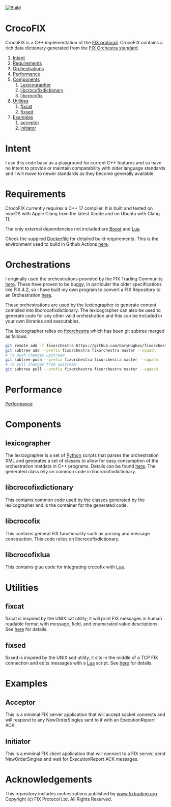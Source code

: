 ![Build](https://github.com/GaryHughes/crocofix/workflows/Build/badge.svg)

# CrocoFIX

CrocoFIX is a C++ implementation of the [FIX protocol](https://www.fixtrading.org/online-specification/). CrocoFIX contains a rich data dictionary generated from the [FIX Orchestra standard](https://www.fixtrading.org/standards/fix-orchestra/).

1. [Intent](#intent)
1. [Requirements](#requirements)
1. [Orchestrations](#orchestrations)
1. [Performance](#performance)
1. [Components](#components)
    1. [Lexicographer](#lexicographer)
    1. [libcrocofixdictionary](#libcrocofixdictionary)
    1. [libcrocofix](#libcrocofix)
1. [Utilities](#utilities)
    1. [fixcat](#fixcat)
    1. [fixsed](#fixsed)
1. [Examples](#examples)
    1. [acceptor](#acceptor)
    1. [initiator](#initiator)

# Intent

I use this code base as a playground for current C++ features and so have no intent to provide or maintain compatability with older language standards and I will move to newer standards as they become generally available.

# Requirements

CrocoFIX currently requires a C++ 17 compiler. It is built and tested on macOS with Apple Clang from the latest Xcode and on Ubuntu with Clang 11.

The only external dependencies not included are [Boost](https://boost.org) and [Lua](https://www.lua.org).

Check the supplied [Dockerfile](https://github.com/GaryHughes/crocofix/blob/master/Dockerfile) for detailed build requirements. This is the environment used to build in Github Actions [here](https://github.com/GaryHughes/crocofix/actions?query=workflow%3ABuild).

# Orchestrations

I originally used the orchestrations provided by the FIX Trading Community [here](https://github.com/FIXTradingCommunity/orchestrations). These have proven to be buggy, in particular the older specifications like FIX.4.2, so I have built my own program to convert a FIX Repository to an Orchestration [here](https://github.com/GaryHughes/fixorchestra).

These orchestrations are used by the lexicographer to generate content compiled into libcrocofixdictionary. The lexicographer can also be used to generate code for any other valid orchestration and this can be included in your own libraries and executables.

The lexicographer relies on [fixorchestra](https://github.com/GaryHughes/fixorchestra) which has been git subtree merged as follows.
```sh
git remote add -f fixorchestra https://github.com/GaryHughes/fixorchestra.git
git subtree add --prefix fixorchestra fixorchestra master --squash
# To push changes upstream
git subtree push --prefix fixorchestra fixorchestra master --squash
# To pull changes from upstream
git subtree pull --prefix fixorchestra fixorchestra master --squash
```

# Performance

[Performance](https://github.com/GaryHughes/crocofix/blob/main/performance/README.md)

# Components

## lexicographer

The lexicographer is a set of [Python](https://python.org) scripts that parses the orchestration XML and generates a set of classes to allow for easy consumption of the orchestration metdata in C++ programs. Details can be found [here](https://github.com/GaryHughes/crocofix/blob/master/lexicographer/README.md). The generated class rely on common code in libcrocofixdictionary.

## libcrocofixdictionary

This contains common code used by the classes generated by the lexicographer and is the container for the generated code.

## libcrocofix

This contains general FIX functionality such as parsing and message construction. This code relies on libcrocofixdictionary.

## libcrocofixlua

This contains glue code for integrating crocofix with [Lua](https://www.lua.org).

# Utilities

## fixcat

fixcat is inspired by the UNIX cat utility; it will print FIX messages in human readable format with message, field, and enumerated value descriptions. See [here](https://github.com/GaryHughes/crocofix/blob/main/fixcat/README.md) for details.

## fixsed

fixsed is inspired by the UNIX sed utility, it sits in the middle of a TCP FIX connection and edits messages with a [Lua](https://www.lua.org) script. See [here](https://github.com/GaryHughes/crocofix/blob/main/fixsed/README.md) for details.

# Examples

## Acceptor

This is a minimal FIX server application that will accept socket connects and will respond to any NewOrderSingles sent to it with an ExecutionReport ACK.

## Initiator

This is a minimal FIX client application that will connect to a FIX server, send NewOrderSingles and wait for ExecutionReport ACK messages.

# Acknowledgements

This repository includes orchestrations published by www.fixtrading.org Copyright (c) FIX Protocol Ltd. All Rights Reserved.

